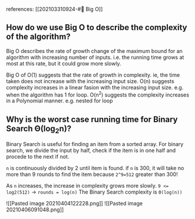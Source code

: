 references: [[202103310924-#🔖 Big O]]

## How do we use Big O to describe the complexity of the algorithm?
Big O describes the rate of growth change of the maximum bound for an algorithm with increasing number of inputs.
i.e. the running time grows at most at this rate, but it could grow more slowly.

Big O of O(1) suggests that the rate of growth in complexity. ie, the time taken does not increase with the increasing input size.
O(n) suggests complexity increases in a linear fasion with the increasing input size. e.g. when the algorithm has 1 for loop.
O(n<sup>2</sup>) suggests the complexity increases in a Polynomial manner. e.g. nested for loop

## Why is the worst case running time for Binary Search Θ(log<sub>2</sub>n)?
Binary Search is useful for finding an item from a sorted array.
For binary search, we divide the input by half, check if the item is in one half and procede to the next if not. 

`n` is continuously divided by 2 until item is found. if `n` is 300, it will take no more than 9 rounds to find the item because `2^9=512` greater than 300!

As `n` increases, the increase in complexity grows more slowly. `9 <= log2(512)`
-> `rounds = log(n)` The Binary Search complexity is `Θ(log(n))`

![[Pasted image 20210404122228.png]]
![[Pasted image 20210406091048.png]]